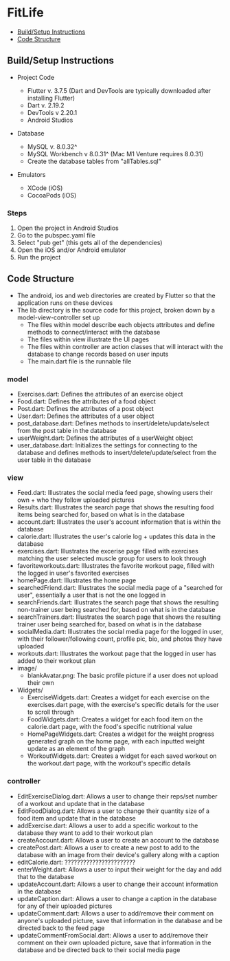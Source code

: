 # FitLife
- [Build/Setup Instructions](#build/setup-instructions)
- [Code Structure](#code-structure)

## Build/Setup Instructions
- Project Code
  - Flutter v. 3.7.5 (Dart and DevTools are typically downloaded after installing Flutter)
  - Dart v. 2.19.2
  - DevTools v 2.20.1 
  - Android Studios 

- Database
  - MySQL v. 8.0.32^
  - MySQL Workbench v 8.0.31^ (Mac M1 Venture requires 8.0.31)
  - Create the database tables from "allTables.sql" 

- Emulators
  - XCode (iOS)
  - CocoaPods (iOS)

### Steps
1. Open the project in Android Studios
2. Go to the pubspec.yaml file
3. Select "pub get" (this gets all of the dependencies)
4. Open the iOS and/or Android emulator
5. Run the project 

## Code Structure
- The android, ios and web directories are created by Flutter so that the application runs on these devices
- The lib directory is the source code for this project, broken down by a model-view-controller set up
  - The files within model describe each objects attributes and define methods to connect/interact with the database 
  - The files within view illustrate the UI pages
  - The files within controller are action classes that will interact with the database to change records based on user inputs  
  - The main.dart file is the runnable file

### model
- Exercises.dart: Defines the attributes of an exercise object
- Food.dart: Defines the attributes of a food object
- Post.dart: Defines the attributes of a post object
- User.dart: Defines the attributes of a user object
- post_database.dart: Defines methods to insert/delete/update/select from the post table in the database
- userWeight.dart: Defines the attributes of a userWeight object
- user_database.dart: Initializes the settings for connecting to the database and defines methods to insert/delete/update/select from the user table in the database

### view
- Feed.dart: Illustrates the social media feed page, showing users their own + who they follow uploaded pictures
- Results.dart: Illustrates the search page that shows the resulting food items being searched for, based on what is in the database
- account.dart: Illustrates the user's account information that is within the database
- calorie.dart: Illustrates the user's calorie log + updates this data in the database
- exercises.dart: Illustrates the excerise page filled with exercises matching the user selected muscle group for users to look through
- favoriteworkouts.dart: Illustrates the favorite workout page, filled with the logged in user's favorited exercises
- homePage.dart: Illustrates the home page
- searchedFriend.dart: Illustrates the social media page of a "searched for user", essentially a user that is not the one logged in
- searchFriends.dart: Illustrates the search page that shows the resulting non-trainer user being searched for, based on what is in the database
- searchTrainers.dart: Illustrates the search page that shows the resulting trainer user being searched for, based on what is in the database
- socialMedia.dart: Illustrates the social media page for the logged in user, with their follower/following count, profile pic, bio, and photos they have uploaded
- workouts.dart: Illustrates the workout page that the logged in user has added to their workout plan
- image/
  - blankAvatar.png: The basic profile picture if a user does not upload their own
- Widgets/
  - ExerciseWidgets.dart: Creates a widget for each exercise on the exercises.dart page, with the exercise's specific details for the user to scroll through
  - FoodWidgets.dart: Creates a widget for each food item on the calorie.dart page, with the food's specific nutritional value
  - HomePageWidgets.dart: Creates a widget for the weight progress generated graph on the home page, with each inputted weight update as an element of the graph
  - WorkoutWidgets.dart: Creates a widget for each saved workout on the workout.dart page, with the workout's specific details 

### controller
- EditExerciseDialog.dart: Allows a user to change their reps/set number of a workout and update that in the database
- EditFoodDialog.dart: Allows a user to change their quantity size of a food item and update that in the database
- addExercise.dart: Allows a user to add a specific workout to the database they want to add to their workout plan
- createAccount.dart: Allows a user to create an account to the database
- createPost.dart: Allows a user to create a new post to add to the database with an image from their device's gallery along with a caption
- editCalorie.dart: ???????????????????????
- enterWeight.dart: Allows a user to input their weight for the day and add that to the database
- updateAccount.dart: Allows a user to change their account information in the database
- updateCaption.dart: Allows a user to change a caption in the database for any of their uploaded pictures
- updateComment.dart: Allows a user to add/remove their comment on anyone's uploaded picture, save that information in the database and be directed back to the feed page 
- updateCommentFromSocial.dart: Allows a user to add/remove their comment on their own uploaded picture, save that information in the database and be directed back to their social media page
